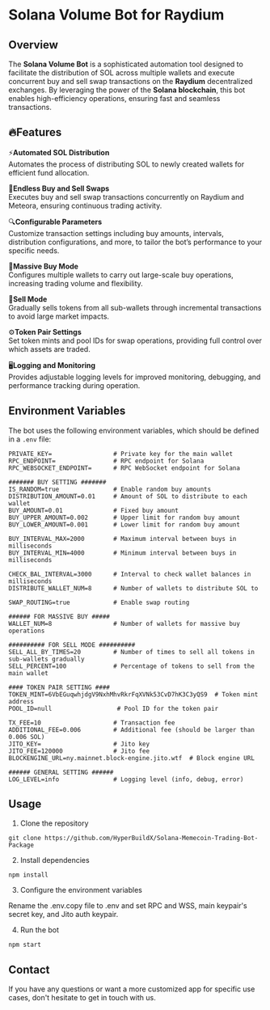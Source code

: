 # Solana Volume Bot for Raydium

## Overview
The **Solana Volume Bot** is a sophisticated automation tool designed to facilitate the distribution of SOL across multiple wallets and execute concurrent buy and sell swap transactions on the **Raydium** decentralized exchanges. By leveraging the power of the **Solana blockchain**, this bot enables high-efficiency operations, ensuring fast and seamless transactions.

## 🔥Features

⚡**Automated SOL Distribution**  
  Automates the process of distributing SOL to newly created wallets for efficient fund allocation.
  
🎯**Endless Buy and Sell Swaps**  
  Executes buy and sell swap transactions concurrently on Raydium and Meteora, ensuring continuous trading activity.
  
🔍**Configurable Parameters**  
  Customize transaction settings including buy amounts, intervals, distribution configurations, and more, to tailor the bot’s performance to your specific needs.
  
🚀**Massive Buy Mode**  
  Configures multiple wallets to carry out large-scale buy operations, increasing trading volume and flexibility.
  
🛒**Sell Mode**  
  Gradually sells tokens from all sub-wallets through incremental transactions to avoid large market impacts.
  
⚙️**Token Pair Settings**  
  Set token mints and pool IDs for swap operations, providing full control over which assets are traded.
  
🖥️**Logging and Monitoring**  
  Provides adjustable logging levels for improved monitoring, debugging, and performance tracking during operation.

## Environment Variables

The bot uses the following environment variables, which should be defined in a `.env` file:

```env
PRIVATE_KEY=                 # Private key for the main wallet
RPC_ENDPOINT=                # RPC endpoint for Solana
RPC_WEBSOCKET_ENDPOINT=      # RPC WebSocket endpoint for Solana

####### BUY SETTING #######
IS_RANDOM=true               # Enable random buy amounts
DISTRIBUTION_AMOUNT=0.01     # Amount of SOL to distribute to each wallet
BUY_AMOUNT=0.01              # Fixed buy amount
BUY_UPPER_AMOUNT=0.002       # Upper limit for random buy amount
BUY_LOWER_AMOUNT=0.001       # Lower limit for random buy amount

BUY_INTERVAL_MAX=2000        # Maximum interval between buys in milliseconds
BUY_INTERVAL_MIN=4000        # Minimum interval between buys in milliseconds

CHECK_BAL_INTERVAL=3000      # Interval to check wallet balances in milliseconds
DISTRIBUTE_WALLET_NUM=8      # Number of wallets to distribute SOL to

SWAP_ROUTING=true            # Enable swap routing

###### FOR MASSIVE BUY #####
WALLET_NUM=8                 # Number of wallets for massive buy operations

########## FOR SELL MODE ##########
SELL_ALL_BY_TIMES=20         # Number of times to sell all tokens in sub-wallets gradually
SELL_PERCENT=100             # Percentage of tokens to sell from the main wallet

#### TOKEN PAIR SETTING ####
TOKEN_MINT=6VbEGuqwhjdgV9NxhMhvRkrFqXVNk53CvD7hK3C3yQS9  # Token mint address
POOL_ID=null                  # Pool ID for the token pair

TX_FEE=10                    # Transaction fee
ADDITIONAL_FEE=0.006         # Additional fee (should be larger than 0.006 SOL)
JITO_KEY=                    # Jito key
JITO_FEE=120000              # Jito fee
BLOCKENGINE_URL=ny.mainnet.block-engine.jito.wtf  # Block engine URL

###### GENERAL SETTING ######
LOG_LEVEL=info               # Logging level (info, debug, error)
```

## Usage
1. Clone the repository
```
git clone https://github.com/HyperBuildX/Solana-Memecoin-Trading-Bot-Package
```
2. Install dependencies
```
npm install
```
3. Configure the environment variables

Rename the .env.copy file to .env and set RPC and WSS, main keypair's secret key, and Jito auth keypair.

4. Run the bot

```
npm start
```

## Contact

If you have any questions or want a more customized app for specific use cases, don't hesitate to get in touch with us.